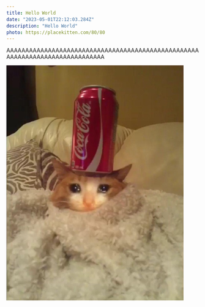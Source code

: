 ```yaml
---
title: Hello World
date: "2023-05-01T22:12:03.284Z"
description: "Hello World"
photo: https://placekitten.com/80/80
---
```


AAAAAAAAAAAAAAAAAAAAAAAAAAAAAAAAAAAAAAAAAAAAAAAAAAAAAAAAAAAAAAAAAAAAAAAAAAAAA

![kot](./4wel1xmq3wq21.jpg)